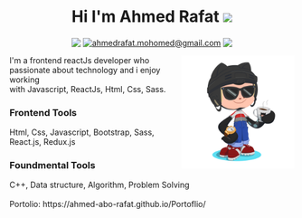 
<h1 align="center">Hi I'm Ahmed Rafat <img src="https://raw.githubusercontent.com/MartinHeinz/MartinHeinz/master/wave.gif" width="30px"> 
  </h1>
  
<p align="center"> 
<a href = "https://www.linkedin.com/in/ahmed-rafat-a489301a2/"><img align="center" src="https://img.shields.io/badge/LinkedIn-0077B5?style=for-the-badge&logo=linkedin&logoColor=white" /></a>
<a href="https://accounts.google.com/SignOutOptions?hl=en-GB&continue=https://mail.google.com&service=mail" target="blank"><img align="center" src="https://img.shields.io/badge/Gmail-D14836?style=for-the-badge&logo=gmail&logoColor=white" alt="ahmedrafat.mohomed@gmail.com" /></a>
<a href="https://codepen.io/Ahmed-Abo-Rafat" target="blank"><img align="center" src="https://img.shields.io/badge/codepen-131417?style=for-the-badge&logo=codepen&logoColor=white" /></a> 
</p>

<img src="https://raw.githubusercontent.com/AhmedFathyDev/AhmedFathyDev/main/GitHub.png" alt="GitHub Octocat Drinking a Cup of Coffee" height="200" align="right" widht="25%">

I'm a frontend reactJs developer who passionate about technology and i enjoy working <br>
with Javascript, ReactJs, Html, Css, Sass.

<h3 align="left">Frontend Tools</h3>
Html, Css, Javascript, Bootstrap, Sass, React.js, Redux.js

<h3 align="left">Foundmental Tools</h3>
C++, Data structure, Algorithm, Problem Solving
<br> <br>
Portolio: https://ahmed-abo-rafat.github.io/Portoflio/

